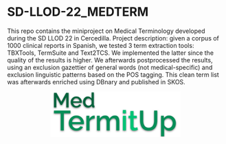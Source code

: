 # SD-LLOD-22_MEDTERM
This repo contains the miniproject on Medical Terminology developed during the SD LLOD 22 in Cercedilla.
Project description: given a corpus of 1000 clinical reports in Spanish, we tested 3 term extraction tools: TBXTools, TermSuite and Text2TCS. We implemented the latter since the quality of the results is higher. We afterwards postprocessed the results, using an exclusion gazettier of general words (not medical-specific) and exclusion linguistic patterns based on the POS tagging. This clean term list was afterwards enriched using DBnary and published in SKOS.

<p align="center">
<img src="https://github.com/nexuslinguarum/SD-LLOD-22_MEDTERM/blob/main/med-termitup/static/images/medtermitup.svg" width="60%" />
</p>
